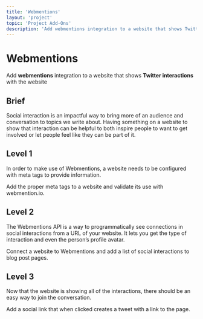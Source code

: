 ```yaml
---
title: 'Webmentions'
layout: 'project'
topic: 'Project Add-Ons'
description: 'Add webmentions integration to a website that shows Twitter interactions with the website'
---
```



# Webmentions

Add <strong className="color-blue">webmentions</strong> integration to a website that shows <strong className="color-purple">Twitter interactions</strong> with the website

## Brief

Social interaction is an impactful way to bring more of an audience and conversation to topics we write about. Having something on a website to show that interaction can be helpful to both inspire people to want to get involved or let people feel like they can be part of it.

## Level 1

In order to make use of Webmentions, a website needs to be configured with meta tags to provide information.

Add the proper meta tags to a website and validate its use with webmention.io.

## Level 2

The Webmentions API is a way to programmatically see connections in social interactions from a URL of your website. It lets you get the type of interaction and even the person’s profile avatar.

Connect a website to Webmentions and add a list of social interactions to blog post pages.

## Level 3

Now that the website is showing all of the interactions, there should be an easy way to join the conversation.

Add a social link that when clicked creates a tweet with a link to the page.


